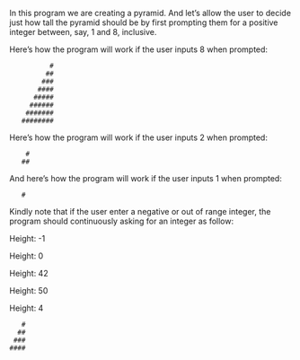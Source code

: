 In this program we are creating a pyramid.
And let’s allow the user to decide just how tall the pyramid should be by first prompting them for a positive integer between, say, 1 and 8, inclusive.

Here’s how the program will work if the user inputs 8 when prompted:

              #
             ##
            ###
           ####
          #####
         ######
        #######
       ########

Here’s how the program will work if the user inputs 2 when prompted:

        #
       ##

And here’s how the program will work if the user inputs 1 when prompted:

       #

Kindly note that if the user enter a negative or out of range integer, the program should continuously asking for an integer as follow:

  Height: -1
  
  Height: 0
  
  Height: 42
  
  Height: 50
  
  Height: 4

       #
      ##
     ###
    ####

